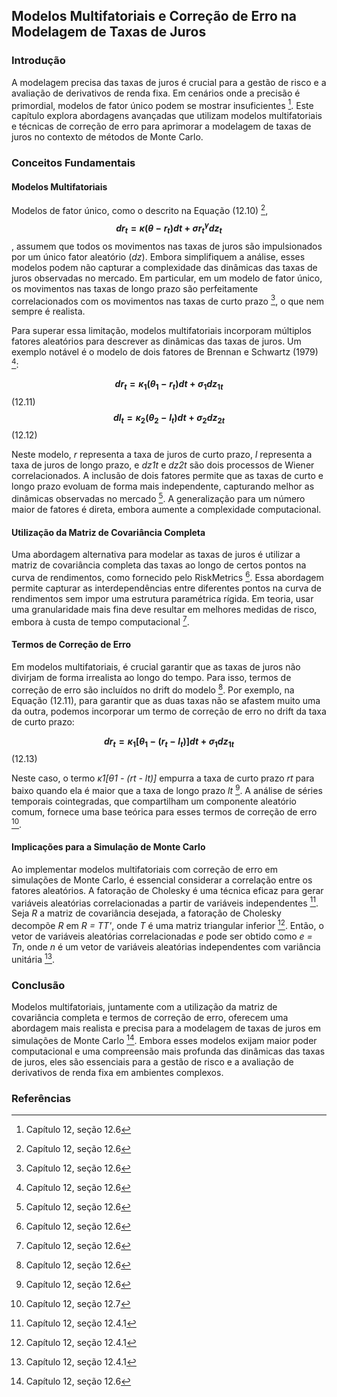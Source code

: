 ## Modelos Multifatoriais e Correção de Erro na Modelagem de Taxas de Juros

### Introdução
A modelagem precisa das taxas de juros é crucial para a gestão de risco e a avaliação de derivativos de renda fixa. Em cenários onde a precisão é primordial, modelos de fator único podem se mostrar insuficientes [^326]. Este capítulo explora abordagens avançadas que utilizam modelos multifatoriais e técnicas de correção de erro para aprimorar a modelagem de taxas de juros no contexto de métodos de Monte Carlo.

### Conceitos Fundamentais

#### Modelos Multifatoriais
Modelos de fator único, como o descrito na Equação (12.10) [^326], **$$dr_t = \kappa (\theta - r_t)dt + \sigma r_t^\gamma dz_t$$**,  assumem que todos os movimentos nas taxas de juros são impulsionados por um único fator aleatório (*dz*). Embora simplifiquem a análise, esses modelos podem não capturar a complexidade das dinâmicas das taxas de juros observadas no mercado. Em particular, em um modelo de fator único, os movimentos nas taxas de longo prazo são perfeitamente correlacionados com os movimentos nas taxas de curto prazo [^327], o que nem sempre é realista.

Para superar essa limitação, modelos multifatoriais incorporam múltiplos fatores aleatórios para descrever as dinâmicas das taxas de juros. Um exemplo notável é o modelo de dois fatores de Brennan e Schwartz (1979) [^327]:

**$$dr_t = \kappa_1 (\theta_1 - r_t)dt + \sigma_1 dz_{1t}$$** (12.11)
**$$dl_t = \kappa_2 (\theta_2 - l_t)dt + \sigma_2 dz_{2t}$$** (12.12)

Neste modelo, *r* representa a taxa de juros de curto prazo, *l* representa a taxa de juros de longo prazo, e *dz1t* e *dz2t* são dois processos de Wiener correlacionados. A inclusão de dois fatores permite que as taxas de curto e longo prazo evoluam de forma mais independente, capturando melhor as dinâmicas observadas no mercado [^327]. A generalização para um número maior de fatores é direta, embora aumente a complexidade computacional.

#### Utilização da Matriz de Covariância Completa
Uma abordagem alternativa para modelar as taxas de juros é utilizar a matriz de covariância completa das taxas ao longo de certos pontos na curva de rendimentos, como fornecido pelo RiskMetrics [^327]. Essa abordagem permite capturar as interdependências entre diferentes pontos na curva de rendimentos sem impor uma estrutura paramétrica rígida. Em teoria, usar uma granularidade mais fina deve resultar em melhores medidas de risco, embora à custa de tempo computacional [^327].

#### Termos de Correção de Erro
Em modelos multifatoriais, é crucial garantir que as taxas de juros não divirjam de forma irrealista ao longo do tempo. Para isso, termos de correção de erro são incluídos no drift do modelo [^327]. Por exemplo, na Equação (12.11), para garantir que as duas taxas não se afastem muito uma da outra, podemos incorporar um termo de correção de erro no drift da taxa de curto prazo:

**$$dr_t = \kappa_1[\theta_1 - (r_t - l_t)]dt + \sigma_1dz_{1t}$$** (12.13)

Neste caso, o termo *κ1[θ1 - (rt - lt)]* empurra a taxa de curto prazo *rt* para baixo quando ela é maior que a taxa de longo prazo *lt* [^327]. A análise de séries temporais cointegradas, que compartilham um componente aleatório comum, fornece uma base teórica para esses termos de correção de erro [^328].

#### Implicações para a Simulação de Monte Carlo
Ao implementar modelos multifatoriais com correção de erro em simulações de Monte Carlo, é essencial considerar a correlação entre os fatores aleatórios. A fatoração de Cholesky é uma técnica eficaz para gerar variáveis aleatórias correlacionadas a partir de variáveis independentes [^321].  Seja *R* a matriz de covariância desejada, a fatoração de Cholesky decompõe *R* em *R = TT'*, onde *T* é uma matriz triangular inferior [^322].  Então, o vetor de variáveis aleatórias correlacionadas *e* pode ser obtido como *e = Tn*, onde *n* é um vetor de variáveis aleatórias independentes com variância unitária [^322].

### Conclusão
Modelos multifatoriais, juntamente com a utilização da matriz de covariância completa e termos de correção de erro, oferecem uma abordagem mais realista e precisa para a modelagem de taxas de juros em simulações de Monte Carlo [^327]. Embora esses modelos exijam maior poder computacional e uma compreensão mais profunda das dinâmicas das taxas de juros, eles são essenciais para a gestão de risco e a avaliação de derivativos de renda fixa em ambientes complexos.

### Referências
[^326]: Capítulo 12, seção 12.6
[^327]: Capítulo 12, seção 12.6
[^328]: Capítulo 12, seção 12.7
[^321]: Capítulo 12, seção 12.4.1
[^322]: Capítulo 12, seção 12.4.1
<!-- END -->